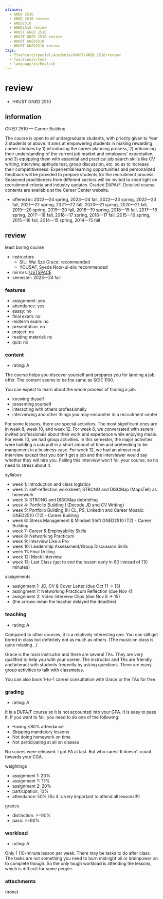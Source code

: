 ```yaml
---
aliases:
  - GNED 2510
  - GNED 2510 review
  - GNED2510
  - GNED2510 review
  - HKUST GNED 2510
  - HKUST GNED 2510 review
  - HKUST GNED2510
  - HKUST GNED2510 review
tags:
  - flashcard/special/academia/HKUST/GNED_2510/review
  - functional/text
  - language/in/English
---
```


# review

- HKUST GNED 2510

## information

GNED 2510 — Career Building

The course is open to all undergraduate students, with priority given to Year 2 students or above. It aims at empowering students in making rewarding career choices by 1) introducing the career planning process, 2) enhancing their understanding of the current job market and employers' expectation, and 3) equipping them with essential and practical job search skills like CV writing, interview, aptitude test, group discussion, etc. so as to increase their competitiveness. Experiential learning opportunities and personalized feedback will be provided to prepare students for the recruitment process. Seasoned practitioners from different sectors will be invited to shed light on recruitment criteria and industry updates. Graded DI/PA/F. Detailed course contents are available at the Career Center website.

- offered in: 2023—24 spring, 2023—24 fall, 2022—23 spring, 2022—23 fall, 2021—22 spring, 2021—22 fall, 2020—21 spring, 2020—21 fall, 2019—20 spring, 2019—20 fall, 2018—19 spring, 2018—19 fall, 2017—18 spring, 2017—18 fall, 2016—17 spring, 2016—17 fall, 2015—16 spring, 2015—16 fall, 2014—15 spring, 2014—15 fall

## review

least boring course

- instructors
  - SIU, Wai Sze Grace: recommended
  - YOUSAF, Syeda Noor-ul-ain: recommended
- mirrors: [USTSPACE](https://ust.space/review/GNED2510/view/IjI6jpRwAxyYA9Zdq0Lt8Y6li4yRoMkk)
- semester: 2023—24 fall

### features

- assignment: yes
- attendance: yes
- essay: no
- final exam: no
- midterm exam: no
- presentation: no
- project: no
- reading material: no
- quiz: no

### content

- rating: A

The course helps you discover yourself and prepares you for landing a job offer. The content seems to be the same as SCIE 1100.

You can expect to learn about the whole process of finding a job:

- knowing thyself
- presenting yourself
- interacting with others professionally
- interviewing and other things you may encounter in a recruitment center

For some lessons, there are special activities. The most significant ones are in week 8, week 10, and week 12. For week 8, we conversated with several invited professionals about their work and experience while enjoying meals. For week 10, we had group activities. In this semester, the major activities were building a catapult in a short amount of time and pretending to be mangement in a business case. For week 12, we had an almost real interview except that you don't get a job and the interviewer would say whether they will hire you. Failing this interview won't fail your course, so no need to stress about it.

syllabus

- week 1: introduction and class logistics
- week 2: self-reflection worksheet; STRONG and DISCMap (MapsTell) as homework
- week 3: STRONG and DISCMap debriefing
- week 4: Portfolio Building I (Decode JD and CV Writing)
- week 5: Portfolio Building (II) CL, PS, LinkedIn and Career Mosaic: GNED2510 (T2) - Career Building
- week 6: Stress Management & Mindset Shift GNED2510 (T2) - Career Building
- week 7: Career & Employability Skills
- week 8: Networking Practicum
- week 9: Interview Like a Pro
- week 10: Leadership Assessment/Group Discussion Skills
- week 11: Final Drilling
- week 12: Mock Interview
- week 13: Last Class (get to end the lesson early in 60 instead of 110 minutes)

assignments

- assignment 1: JD, CV & Cover Letter (due Oct 11 -> 13)
- assingment ?: Networking Practicum Reflection (due Nov 4)
- assignment 2: Video Interview Clips (due Nov 8 -> 15)
- (the arrows mean the teacher delayed the deadline)

### teaching

- rating: A

Compared to other courses, it is a relatively interesting one. You can still get bored in class but definitely not as much as others. (The music on class is quite relaxing...)

Grace is the main instructor and there are several TAs. They are very qualified to help you with your career. The instructor and TAs are friendly and interact with students freqently by asking questions. There are many group activities to talk with classmates.

You can also book 1-to-1 career consultation with Grace or the TAs for free.

### grading

- rating: A

It is a DI/PA/F course so it is not accounted into your GPA. It is easy to pass it. If you want to fail, you need to do one of the following:

- Having <80% attendance
- Skipping mandatory lessons
- Not doing homework on time
- Not participating at all on classes

No scores were released. I got PA at last. But who cares! It doesn't count towards your CGA.

weightings

- assignment 1: 20%
- assignment ?: ??%
- assignment 2: 20%
- participation: 10%
- attendance: 50% (So it is very important to attend all lessons!!!)

grades

- distinction: >=90%
- pass: >=60%

### workload

- rating: A

Only 1 110-minute lesson per week. There may be tasks to do after class. The tasks are not something you need to burn midnight oil or brainpower on to complete though. So the only tough workload is attending the lessons, which is difficult for some people.

### attachments

(none)
